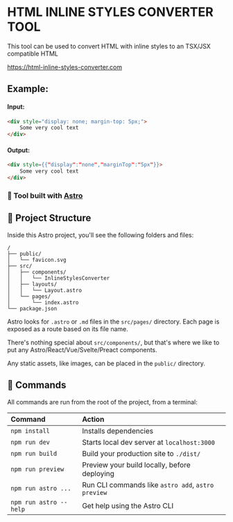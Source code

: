 # HTML INLINE STYLES CONVERTER TOOL
This tool can be used to convert HTML with inline styles to an TSX/JSX compatible HTML

https://html-inline-styles-converter.com

## Example:
#### Input:
```html
<div style="display: none; margin-top: 5px;">
    Some very cool text
</div>
```
#### Output:
```html
<div style={{"display":"none","marginTop":"5px"}}>
    Some very cool text
</div>
```
### 🔨 Tool built with [Astro](https://astro.build)

## 🚀 Project Structure

Inside this Astro project, you'll see the following folders and files:

```
/
├── public/
│   └── favicon.svg
├── src/
│   ├── components/
│   │   └── InlineStylesConverter
│   ├── layouts/
│   │   └── Layout.astro
│   └── pages/
│       └── index.astro
└── package.json
```

Astro looks for `.astro` or `.md` files in the `src/pages/` directory. Each page is exposed as a route based on its file name.

There's nothing special about `src/components/`, but that's where we like to put any Astro/React/Vue/Svelte/Preact components.

Any static assets, like images, can be placed in the `public/` directory.

## 🧞 Commands

All commands are run from the root of the project, from a terminal:

| Command                | Action                                             |
| :--------------------- | :------------------------------------------------- |
| `npm install`          | Installs dependencies                              |
| `npm run dev`          | Starts local dev server at `localhost:3000`        |
| `npm run build`        | Build your production site to `./dist/`            |
| `npm run preview`      | Preview your build locally, before deploying       |
| `npm run astro ...`    | Run CLI commands like `astro add`, `astro preview` |
| `npm run astro --help` | Get help using the Astro CLI                       |
